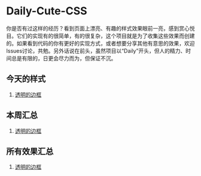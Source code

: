 Daily-Cute-CSS
===

你是否有过这样的经历？看到页面上漂亮、有趣的样式效果眼前一亮，感到赏心悦目。它们的实现有的很简单，有的很复杂，这个项目就是为了收集这些效果而创建的。如果看到代码的你有更好的实现方式，或者想要分享其他有意思的效果，欢迎Issues讨论，共勉。另外话说在前头，虽然项目以“Daily”开头，但人的精力、时间总是有限的，日更会尽力而为，但保证不沉。

## 今天的样式
1. [透明的边框](https://github.com/fujiayishally/Daily-Cute-CSS/tree/master/1.透明的边框)
   

## 本周汇总
1. [透明的边框](https://github.com/fujiayishally/Daily-Cute-CSS/tree/master/1.透明的边框)

   
## 所有效果汇总
1. [透明的边框](https://github.com/fujiayishally/Daily-Cute-CSS/tree/master/1.透明的边框)
